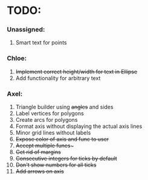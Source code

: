 # TODO:

### Unassigned:
1. Smart text for points

### Chloe:
1. ~~Implement correct height/width for text in Ellipse~~
1. Add functionality for arbitrary text
### Axel:
1. Triangle builder using ~~angles~~ and sides
1. Label vertices for polygons
1. Create arcs for polygons
1. Format axis without displaying the actual axis lines
1. Minor grid lines without labels
1. ~~Expose color of axis and func to user~~
1. ~~Accept multiple funcs~~~
1. ~~Get rid of margins~~
1. ~~Consecutive integers for ticks by default~~
1. ~~Don't show numbers for all ticks~~
1. ~~Add arrows on axis~~
